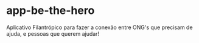 # app-be-the-hero
Aplicativo Filantrópico para fazer a conexão entre ONG's que precisam de ajuda, e pessoas que querem ajudar!
